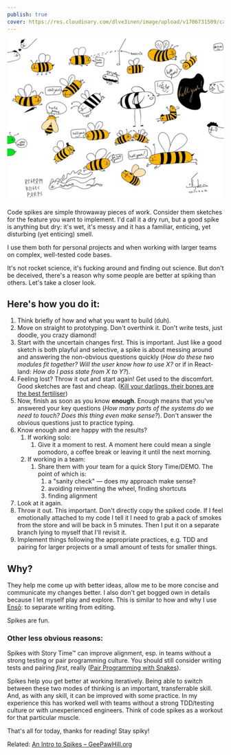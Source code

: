 ```yaml
---
publish: true
cover: https://res.cloudinary.com/dlve3inen/image/upload/v1706731509/card-spikes_wueslr.webp
---
```


![116](bees-spike.webp)

Code spikes are simple throwaway pieces of work. Consider them sketches for the feature you want to implement. I'd call it a dry run, but a good spike is anything but dry: it's wet, it's messy and it has a familiar, enticing, yet disturbing (yet enticing) smell.

I use them both for personal projects and when working with larger teams on complex, well-tested code bases.

It's not rocket science, it's fucking around and finding out science. But don't be deceived, there's a reason why some people are better at spiking than others. Let's take a closer look.

## Here's how you do it:

1. Think briefly of how and what you want to build (duh).
2. Move on straight to prototyping. Don't overthink it. Don't write tests, just doodle, you crazy diamond!
3. Start with the uncertain changes first. This is important. Just like a good sketch is both playful and selective, a spike is about messing around and answering the non-obvious questions quickly (_How do these two modules fit together?_ _Will the user know how to use X?_ or if in React-land: _How do I pass state from X to Y?_).
4. Feeling lost? Throw it out and start again! Get used to the discomfort. Good sketches are fast and cheap. ([Kill your darlings, their bones are the best fertiliser](<../Kill your darlings, their bones are the best fertiliser>))
5. Now, finish as soon as you know **enough**. Enough means that you've answered your key questions (_How many parts of the systems do we need to touch?_ _Does this thing even make sense?_). Don't answer the obvious questions just to practice typing.
6. Know enough and are happy with the results?
   1. If working solo:
      1. Give it a moment to rest. A moment here could mean a single pomodoro, a coffee break or leaving it until the next morning.
   2. If working in a team:
      1. Share them with your team for a quick Story Time/DEMO. The point of which is:
         1. a "sanity check" — does my approach make sense?
         2. avoiding reinventing the wheel, finding shortcuts
         3. finding alignment
7. Look at it again.
8. Throw it out. This important. Don't directly copy the spiked code. If I feel emotionally attached to my code I tell it I need to grab a pack of smokes from the store and will be back in 5 minutes. Then I put it on a separate branch lying to myself that I'll revisit it.
9. Implement things following the appropriate practices, e.g. TDD and pairing for larger projects or a small amount of tests for smaller things.

## Why?

They help me come up with better ideas, allow me to be more concise and communicate my changes better. I also don't get bogged own in details because I let myself play and explore. This is similar to how and why I use [Ensō](https://enso.sonnet.io): to separate writing from editing.

Spikes are fun.

### Other less obvious reasons:

Spikes with Story Time™ can improve alignment, esp. in teams without a strong testing or pair programming culture. You should still consider writing tests and pairing _first_, really ([Pair Programming with Snakes](https://sonnet.io/posts/snakes)).

Spikes help you get better at working iteratively. Being able to switch between these two modes of thinking is an important, transferrable skill. And, as with any skill, it can be improved with some practice. In my experience this has worked well with teams without a strong TDD/testing culture or with unexperienced engineers. Think of code spikes as a workout for that particular muscle.

That's all for today, thanks for reading! Stay spiky!

Related: [An Intro to Spikes – GeePawHill.org](https://www.geepawhill.org/2020/06/02/an-intro-to-spikes/)
